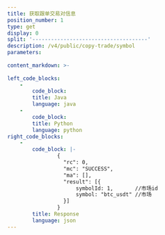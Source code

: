 ```yaml
---
title: 获取跟单交易对信息
position_number: 1
type: get
display: 0
split: '-------------------------------------'
description: /v4/public/copy-trade/symbol
parameters:
  
content_markdown: >-
    
left_code_blocks:
    -
        code_block:
        title: Java
        language: java
    -
        code_block:
        title: Python
        language: python
right_code_blocks:
    -
        code_block: |-
                {
                  "rc": 0,
                  "mc": "SUCCESS",
                  "ma": [],
                  "result": [{
                      symbolId: 1,       //市场id
                      symbol: "btc_usdt" //市场
                  }]
                }            
        title: Response
        language: json
---
```

